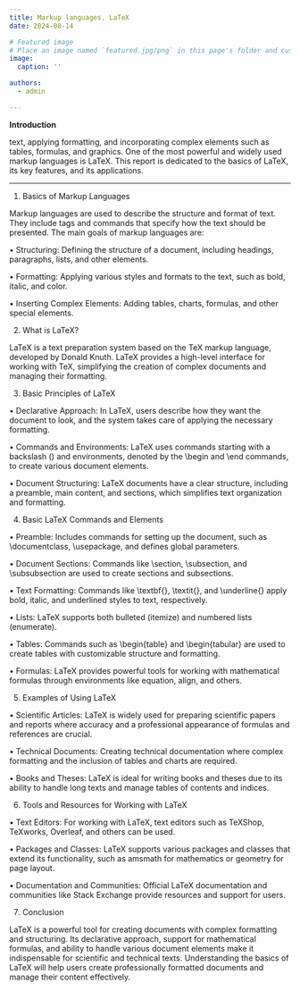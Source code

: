 ```yaml
---
title: Markup languages. LaTeX
date: 2024-08-14

# Featured image
# Place an image named `featured.jpg/png` in this page's folder and customize its options here.
image:
  caption: ''

authors:
  - admin

---
```


**Introduction**

text, applying formatting, and incorporating complex elements such as tables, formulas, and graphics. One of the most powerful and widely used markup languages is LaTeX. This report is dedicated to the basics of LaTeX, its key features, and its applications.
________________________________________

1. Basics of Markup Languages

Markup languages are used to describe the structure and format of text. They include tags and commands that specify how the text should be presented. The main goals of markup languages are:

• Structuring: Defining the structure of a document, including headings, paragraphs, lists, and other elements.

• Formatting: Applying various styles and formats to the text, such as bold, italic, and color.

• Inserting Complex Elements: Adding tables, charts, formulas, and other special elements.

2. What is LaTeX?

LaTeX is a text preparation system based on the TeX markup language, developed by Donald Knuth. LaTeX provides a high-level interface for working with TeX, simplifying the creation of complex documents and managing their formatting.

3. Basic Principles of LaTeX

• Declarative Approach: In LaTeX, users describe how they want the document to look, and the system takes care of applying the necessary formatting.

• Commands and Environments: LaTeX uses commands starting with a backslash (\) and environments, denoted by the \begin and \end commands, to create various document elements.

• Document Structuring: LaTeX documents have a clear structure, including a preamble, main content, and sections, which simplifies text organization and formatting.

4. Basic LaTeX Commands and Elements

• Preamble: Includes commands for setting up the document, such as \documentclass, \usepackage, and defines global parameters.

• Document Sections: Commands like \section, \subsection, and \subsubsection are used to create sections and subsections.

• Text Formatting: Commands like \textbf{}, \textit{}, and \underline{} apply bold, italic, and underlined styles to text, respectively.

• Lists: LaTeX supports both bulleted (itemize) and numbered lists (enumerate).

• Tables: Commands such as \begin{table} and \begin{tabular} are used to create tables with customizable structure and formatting.

• Formulas: LaTeX provides powerful tools for working with mathematical formulas through environments like equation, align, and others.

5. Examples of Using LaTeX

• Scientific Articles: LaTeX is widely used for preparing scientific papers and reports where accuracy and a professional appearance of formulas and references are crucial.

• Technical Documents: Creating technical documentation where complex formatting and the inclusion of tables and charts are required.

• Books and Theses: LaTeX is ideal for writing books and theses due to its ability to handle long texts and manage tables of contents and indices.

6. Tools and Resources for Working with LaTeX

• Text Editors: For working with LaTeX, text editors such as TeXShop, TeXworks, Overleaf, and others can be used.

• Packages and Classes: LaTeX supports various packages and classes that extend its functionality, such as amsmath for mathematics or geometry for page layout.

• Documentation and Communities: Official LaTeX documentation and communities like Stack Exchange provide resources and support for users.

7. Conclusion

LaTeX is a powerful tool for creating documents with complex formatting and structuring. Its declarative approach, support for mathematical formulas, and ability to handle various document elements make it indispensable for scientific and technical texts. Understanding the basics of LaTeX will help users create professionally formatted documents and manage their content effectively.
